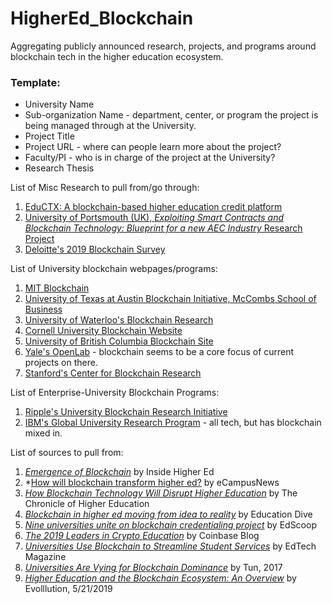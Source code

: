 # HigherEd_Blockchain
Aggregating publicly announced research, projects, and programs around blockchain tech in the higher education ecosystem.

### Template: ###

- University Name
- Sub-organization Name - department, center, or program the project is being managed through at the University.
- Project Title
- Project URL - where can people learn more about the project?
- Faculty/PI - who is in charge of the project at the University?
- Research Thesis


List of Misc Research to pull from/go through:
1. [EduCTX: A blockchain-based higher education credit platform](https://www.researchgate.net/publication/320707539_EduCTX_A_blockchain-based_higher_education_credit_platform)
2. [University of Portsmouth (UK), *Exploiting Smart Contracts and Blockchain Technology: Blueprint for a new AEC Industry* Research Project](https://www.port.ac.uk/study/postgraduate/postgraduate-research/research-degrees/phd/explore-our-projects/exploiting-smart-contracts-and-blockchain-technology-blueprint-for-a-new-aec-industry)
3. [Deloitte's 2019 Blockchain Survey](https://www2.deloitte.com/content/dam/Deloitte/se/Documents/risk/DI_2019-global-blockchain-survey.pdf)


List of University blockchain webpages/programs:

1. [MIT Blockchain](http://blockchain.mit.edu/)
2. [University of Texas at Austin Blockchain Initiative, McCombs School of Business](https://www.mccombs.utexas.edu/Centers/Blockchain)
3. [University of Waterloo's Blockchain Research](https://uwaterloo.ca/blockchain-research/)
4. [Cornell University Blockchain Website](https://cornellblockchain.org/)
5. [University of British Columbia Blockchain Site](https://blockchain.ubc.ca/research/research-projects)
6. [Yale's OpenLab](https://openlab.yale.edu/) - blockchain seems to be a core focus of current projects on there.
7. [Stanford's Center for Blockchain Research](https://cbr.stanford.edu/)


List of Enterprise-University Blockchain Programs:
1. [Ripple's University Blockchain Research Initiative](https://ubri.ripple.com/)
2. [IBM's Global University Research Program](https://www.research.ibm.com/university/) - all tech, but has blockchain mixed in.




List of sources to pull from:
1. *[Emergence of Blockchain](https://www.insidehighered.com/digital-learning/blogs/online-trending-now/emergence-blockchain)* by Inside Higher Ed
2. *[How will blockchain transform higher ed?](https://www.ecampusnews.com/2019/03/29/how-will-blockchain-transform-higher-ed-start-with-credentials/) by eCampusNews
3. *[How Blockchain Technology Will Disrupt Higher Education](https://www.chronicle.com/article/How-Blockchain-Technology-Will/247307)* by The Chronicle of Higher Education
4. *[Blockchain in higher ed moving from idea to reality](https://www.educationdive.com/news/blockchain-in-higher-ed-moving-from-idea-to-reality/527879/)* by Education Dive
5. *[Nine universities unite on blockchain credentialing project](https://edscoop.com/nine-universities-unite-on-blockchain-credentialing-project/)* by EdScoop
6. *[The 2019 Leaders in Crypto Education](https://blog.coinbase.com/highereducation-c4fb40ecbc0e?gi=55744fb4d3ef)* by Coinbase Blog
7. *[Universities Use Blockchain to Streamline Student Services](https://edtechmagazine.com/higher/article/2018/08/universities-use-blockchain-streamline-student-services)* by EdTech Magazine
8. *[Universities Are Vying for Blockchain Dominance](https://www.tun.com/blog/universities-and-governments-are-vying-for-blockchain-dominance/)* by Tun, 2017
9. *[Higher Education and the Blockchain Ecosystem: An Overview](https://evolllution.com/technology/tech-tools-and-resources/higher-education-and-the-blockchain-ecosystem-an-overview/)* by Evolllution, 5/21/2019



